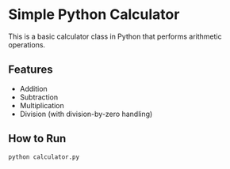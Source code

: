 # Simple Python Calculator

This is a basic calculator class in Python that performs arithmetic operations.

## Features

- Addition
- Subtraction
- Multiplication
- Division (with division-by-zero handling)

## How to Run

```bash
python calculator.py